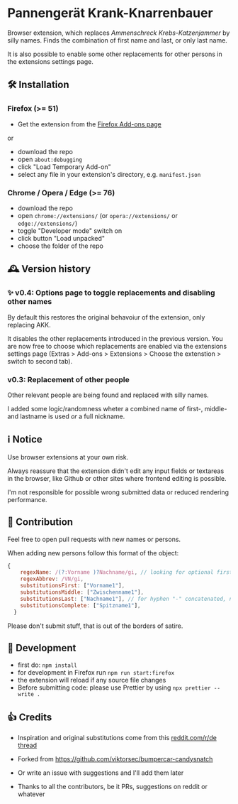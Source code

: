 # Pannengerät Krank-Knarrenbauer

Browser extension, which replaces _Ammenschreck Krebs-Katzenjammer_ by silly names.
Finds the combination of first name and last, or only last name.

It is also possible to enable some other replacements for other persons in the extensions settings page.

## 🛠 Installation

### Firefox (>= 51)

- Get the extension from the [Firefox Add-ons page](https://addons.mozilla.org/de-DE/firefox/addon/pannengerat-krank-knarrenbauer/)

or

- download the repo
- open `about:debugging`
- click "Load Temporary Add-on"
- select any file in your extension's directory, e.g. `manifest.json`

### Chrome / Opera / Edge (>= 76)

- download the repo
- open `chrome://extensions/` (or `opera://extensions/` or `edge://extensions/`)
- toggle "Developer mode" switch on
- click button "Load unpacked"
- choose the folder of the repo

## 🕰 Version history

### ✨ v0.4: Options page to toggle replacements and disabling other names

By default this restores the original behavoiur of the extension, only replacing AKK.

It disables the other replacements introduced in the previous version.
You are now free to choose which replacements are enabled via the extensions settings page (Extras > Add-ons > Extensions > Choose the extenstion > switch to second tab).

### v0.3: Replacement of other people

Other relevant people are being found and replaced with silly names.

I added some logic/randomness wheter a combined name of first-, middle- and lastname is used _or_ a full nickname.

## ℹ️ Notice

Use browser extensions at your own risk.

Always reassure that the extension didn't edit any input fields or textareas in the browser, like Github or other sites where frontend editing is possible.

I'm not responsible for possible wrong submitted data or reduced rendering performance.

## 🔀 Contribution

Feel free to open pull requests with new names or persons.

When adding new persons follow this format of the object:

```javascript
{
    regexName: /(?:Vorname )?Nachname/gi, // looking for optional firstname, lastname not optional
    regexAbbrev: /VN/gi,
    substitutionsFirst: ["Vorname1"],
    substitutionsMiddle: ["Zwischenname1"],
    substitutionsLast: ["Nachname1"], // for hyphen "-" concatenated, names add those in front of the lastname
    substitutionsComplete: ["Spitzname1"],
  }
```

Please don't submit stuff, that is out of the borders of satire.

## 🔨 Development

- first do: `npm install`
- for development in Firefox run `npm run start:firefox`
- the extension will reload if any source file changes
- Before submitting code:
  please use Prettier by using `npx prettier --write .`

## 👍 Credits

- Inspiration and original substitutions come from this [reddit.com/r/de thread](https://old.reddit.com/r/de/comments/cea32a/kleine_ansammlung_von_namensbausteinen_und/)

- Forked from https://github.com/viktorsec/bumpercar-candysnatch
- Or write an issue with suggestions and I'll add them later

- Thanks to all the contributors, be it PRs, suggestions on reddit or whatever
